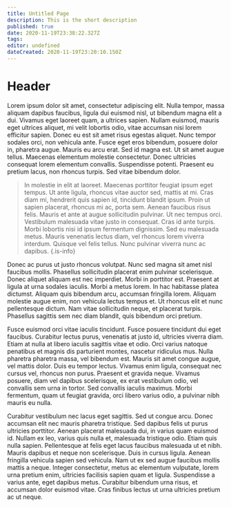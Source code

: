 ```yaml
---
title: Untitled Page
description: This is the short description
published: true
date: 2020-11-19T23:38:22.327Z
tags: 
editor: undefined
dateCreated: 2020-11-19T23:20:10.150Z
---
```


# Header
Lorem ipsum dolor sit amet, consectetur adipiscing elit. Nulla tempor, massa aliquam dapibus faucibus, ligula dui euismod nisl, ut bibendum magna elit a dui. Vivamus eget laoreet quam, a ultrices sapien. Nullam euismod, mauris eget ultrices aliquet, mi velit lobortis odio, vitae accumsan nisi lorem efficitur sapien. Donec eu est sit amet risus egestas aliquet. Nunc tempor sodales orci, non vehicula ante. Fusce eget eros bibendum, posuere dolor in, pharetra augue. Mauris eu arcu erat. Sed id magna est. Ut sit amet augue tellus. Maecenas elementum molestie consectetur. Donec ultricies consequat lorem elementum convallis. Suspendisse potenti. Praesent eu pretium lacus, non rhoncus turpis. Sed vitae bibendum dolor.

> In molestie in elit at laoreet. Maecenas porttitor feugiat ipsum eget tempus. Ut ante ligula, rhoncus vitae auctor sed, mattis at mi. Cras diam mi, hendrerit quis sapien id, tincidunt blandit ipsum. Proin ut sapien placerat, rhoncus mi ac, porta sem. Aenean faucibus risus felis. Mauris et ante at augue sollicitudin pulvinar. Ut nec tempus orci. Vestibulum malesuada vitae justo in consequat. Cras id ante turpis. Morbi lobortis nisi id ipsum fermentum dignissim. Sed eu malesuada metus. Mauris venenatis lectus diam, vel rhoncus lorem viverra interdum. Quisque vel felis tellus. Nunc pulvinar viverra nunc ac dapibus.
{.is-info}


Donec ac purus ut justo rhoncus volutpat. Nunc sed magna sit amet nisl faucibus mollis. Phasellus sollicitudin placerat enim pulvinar scelerisque. Donec aliquet aliquam est nec imperdiet. Morbi in porttitor est. Praesent at ligula at urna sodales iaculis. Morbi a metus lorem. In hac habitasse platea dictumst. Aliquam quis bibendum arcu, accumsan fringilla lorem. Aliquam molestie augue enim, non vehicula lectus tempus et. Ut rhoncus elit et nunc pellentesque dictum. Nam vitae sollicitudin neque, et placerat turpis. Phasellus sagittis sem nec diam blandit, quis bibendum orci pretium.

Fusce euismod orci vitae iaculis tincidunt. Fusce posuere tincidunt dui eget faucibus. Curabitur lectus purus, venenatis at justo id, ultricies viverra diam. Etiam at nulla at libero iaculis sagittis vitae et odio. Orci varius natoque penatibus et magnis dis parturient montes, nascetur ridiculus mus. Nulla pharetra pharetra massa, vel bibendum est. Mauris sit amet congue augue, vel mattis dolor. Duis eu tempor lectus. Vivamus enim ligula, consequat nec cursus vel, rhoncus non purus. Praesent et gravida neque. Vivamus posuere, diam vel dapibus scelerisque, ex erat vestibulum odio, vel convallis sem urna in tortor. Sed convallis iaculis maximus. Morbi fermentum, quam ut feugiat gravida, orci libero varius odio, a pulvinar nibh mauris eu nulla.

Curabitur vestibulum nec lacus eget sagittis. Sed ut congue arcu. Donec accumsan elit nec mauris pharetra tristique. Sed dapibus felis ut purus ultricies porttitor. Aenean placerat malesuada dui, in varius quam euismod id. Nullam ex leo, varius quis nulla et, malesuada tristique odio. Etiam quis nulla sapien. Pellentesque at felis eget lacus faucibus malesuada ut et nibh. Mauris dapibus et neque non scelerisque. Duis in cursus ligula. Aenean fringilla vehicula sapien sed vehicula. Nam ut ex sed augue faucibus mollis mattis a neque. Integer consectetur, metus ac elementum vulputate, lorem urna pretium enim, ultricies facilisis sapien quam et ligula. Suspendisse a varius ante, eget dapibus metus. Curabitur bibendum urna risus, et accumsan dolor euismod vitae. Cras finibus lectus ut urna ultricies pretium ac ut neque.
